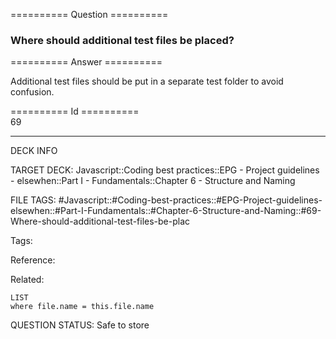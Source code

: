 ========== Question ==========  

### Where should additional test files be placed?  

========== Answer ==========  

Additional test files should be put in a separate test folder to avoid confusion.

========== Id ==========  
69

---

DECK INFO

TARGET DECK: Javascript::Coding best practices::EPG - Project guidelines - elsewhen::Part I - Fundamentals::Chapter 6 - Structure and Naming

FILE TAGS: #Javascript::#Coding-best-practices::#EPG-Project-guidelines-elsewhen::#Part-I-Fundamentals::#Chapter-6-Structure-and-Naming::#69-Where-should-additional-test-files-be-plac

Tags:

Reference:

Related:

```dataview
LIST
where file.name = this.file.name
````
QUESTION STATUS: Safe to store
